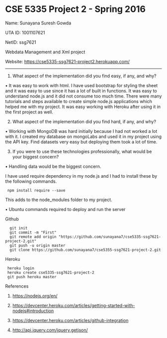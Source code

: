 CSE 5335 Project 2 - Spring 2016
====================================================================

Name: Sunayana Suresh Gowda

UTA ID: 1001107621

NetID: ssg7621

Webdata Management and Xml project

Website: https://cse5335-ssg7621-project2.herokuapp.com/

--------------------------------------------------------------------

1. What aspect of the implementation did you find easy, if any, and why?

• It was easy to work with html. I have used bootstrap for styling the sheet and it was easy to use since it has a lot of built in functions. It was easy to understand node.js and it did not consume too much time. There were many tutorials and steps available to create simple node.js applications which helped me with my project. It was easy working with Heroku after using it in the first project as well.

2. What aspect of the implementation did you find hard, if any, and why?

• Working with MongoDB was hard initially because I had not worked a lot with it. I created my database on mongoLabs and used it in my project using the API key. Find datasets very easy but deploying them took a lot of time.

3. If you were to use these technologies professionally, what would be your biggest concern?
 
 • Handling data would be the biggest concern. 
 

I have used require dependency in my node.js and I had to install these by the following commands.

     npm install require --save
     
This adds to the node_modules folder to my project.

• Ubuntu commands required to deploy and run the server

Github

      git init
      git commit -m "First"
      git remote add origin "https://github.com/sunayana7/cse5335-ssg7621-project-2.git"
      git push -u origin master
      git clone https://github.com/sunayana7/cse5355-ssg7621-project-2.git
Heroku

     heroku login
     heroku create cse5335-ssg7621-project-2
     git push heroku master
 
     
References

1. https://nodejs.org/en/

2. https://devcenter.heroku.com/articles/getting-started-with-nodejs#introduction

3. https://devcenter.heroku.com/articles/github-integration

4. http://api.jquery.com/jquery.getjson/
